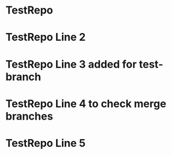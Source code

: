 # TestRepo
# TestRepo Line 2
# TestRepo Line 3 added for test-branch
# TestRepo Line 4 to check merge branches
# TestRepo Line 5 
